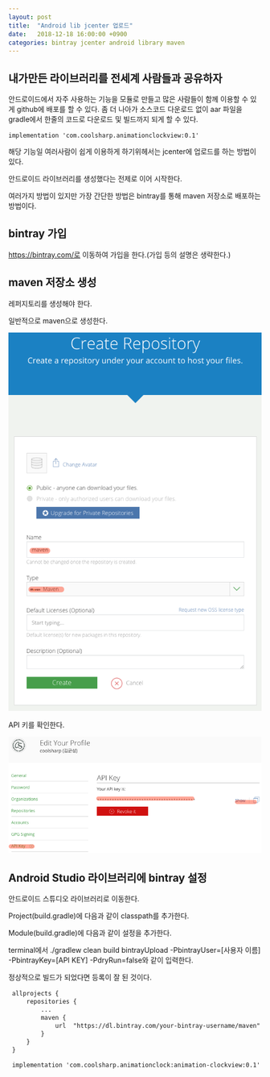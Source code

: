 ```yaml
---
layout: post
title:  "Android lib jcenter 업로드"
date:   2018-12-18 16:00:00 +0900
categories: bintray jcenter android library maven
---
```


## 내가만든 라이브러리를 전세계 사람들과 공유하자
안드로이드에서 자주 사용하는 기능을 모듈로 만들고 많은 사람들이 함께 이용할 수 있게 github에 배포를 할 수 있다.
좀 더 나아가 소스코드 다운로드 없이 aar 파일을 gradle에서 한줄의 코드로 다운로드 및 빌드까지 되게 할 수 있다.

    implementation 'com.coolsharp.animationclockview:0.1'

해당 기능일 여러사람이 쉽게 이용하게 하기위헤서는 jcenter에 업로드를 하는 방법이 있다.

안드로이드 라이브러리를 생성했다는 전제로 이어 시작한다.

여러가지 방법이 있지만 가장 간단한 방법은 bintray를 통해 maven 저장소로 배포하는 방법이다.
## bintray 가입
https://bintray.com/로 이동하여 가입을 한다.(가입 등의 설명은 생략한다.)

## maven 저장소 생성
레퍼지토리를 생성해야 한다.

일반적으로 maven으로 생성한다.<br>

![레파지토리 생성](/static/img//android_jcenter_01.png)

API 키를 확인한다.

![API 키 확인](/static/img/android_jcenter_02.png)

## Android Studio 라이브러리에 bintray 설정
안드로이드 스튜디오 라이브러리로 이동한다.

Project(build.gradle)에 다음과 같이 classpath를 추가한다.

<script src="https://gist.github.com/coolsharp/3f3434a24adb1f300a354acdffaad985.js"></script>

Module(build.gradle)에 다음과 같이 설정을 추가한다.

<script src="https://gist.github.com/coolsharp/1aad148423502187b992f5189a742f6a.js"></script>

terminal에서 ./gradlew clean build bintrayUpload -PbintrayUser=[사용자 이름] -PbintrayKey=[API KEY] -PdryRun=false와 같이 입력한다.

정상적으로 빌드가 되었다면 등록이 잘 된 것이다.

```	
 allprojects {	
     repositories {	
         ...	
         maven {	
             url  "https://dl.bintray.com/your-bintray-username/maven"	
         }	
     }	
 }	
```	
 
```	
 implementation 'com.coolsharp.animationclock:animation-clockview:0.1'	
```